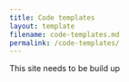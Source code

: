 ```yaml
---
title: Code templates
layout: template
filename: code-templates.md
permalink: /code-templates/
--- 
```

This site needs to be build up